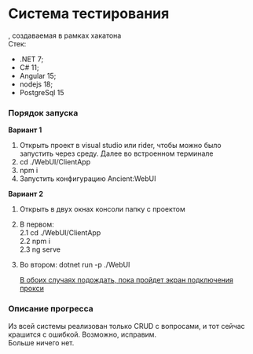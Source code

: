 # Система тестирования
, создаваемая в рамках хакатона  
Стек:  
- .NET 7;  
- C# 11;  
- Angular 15;
- nodejs 18;  
- PostgreSql 15
### Порядок запуска 
**Вариант 1**
1. Открыть проект в visual studio или rider, чтобы можно было запустить через среду.
   Далее во встроенном терминале  
2. cd ./WebUI/ClientApp  
3. npm i  
4. Запустить конфигурацию Ancient:WebUI
  
**Вариант 2**
1. Открыть в двух окнах консоли папку с проектом  
2. В первом:  
  2.1 cd ./WebUI/ClientApp  
  2.2 npm i  
  2.3 ng serve  
3. Во втором: dotnet run -p ./WebUI
  
   <ins>В обоих случаях подождать, пока пройдет экран подключения прокси</ins>

### Описание прогресса
Из всей системы реализован только CRUD с вопросами, и тот сейчас крашится с ошибкой. Возможно, исправим.  
Больше ничего нет.
